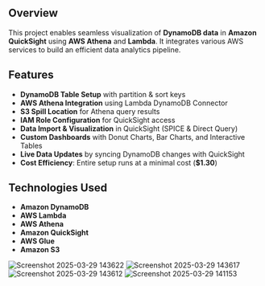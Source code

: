 
## Overview
This project enables seamless visualization of **DynamoDB data** in **Amazon QuickSight** using **AWS Athena** and **Lambda**. It integrates various AWS services to build an efficient data analytics pipeline.

## Features
- **DynamoDB Table Setup** with partition & sort keys
- **AWS Athena Integration** using Lambda DynamoDB Connector
- **S3 Spill Location** for Athena query results
- **IAM Role Configuration** for QuickSight access
- **Data Import & Visualization** in QuickSight (SPICE & Direct Query)
- **Custom Dashboards** with Donut Charts, Bar Charts, and Interactive Tables
- **Live Data Updates** by syncing DynamoDB changes with QuickSight
- **Cost Efficiency**: Entire setup runs at a minimal cost (**$1.30**)

## Technologies Used
- **Amazon DynamoDB**
- **AWS Lambda**
- **AWS Athena**
- **Amazon QuickSight**
- **AWS Glue**
- **Amazon S3**

![Screenshot 2025-03-29 143622](https://github.com/user-attachments/assets/516fe95a-7822-49ee-98df-421323e569ad)
![Screenshot 2025-03-29 143617](https://github.com/user-attachments/assets/e761c590-bb6f-4ecb-8d24-474dfcc51036)
![Screenshot 2025-03-29 143612](https://github.com/user-attachments/assets/c6f522d7-7b70-4550-bae1-07e24bee14e7)
![Screenshot 2025-03-29 141153](https://github.com/user-attachments/assets/e19ff0c7-28c8-4878-b6c6-d0d7b501efdb)


